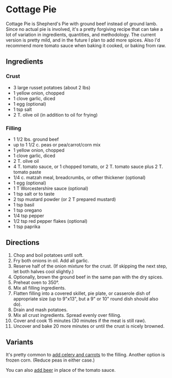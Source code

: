 # Cottage Pie

Cottage Pie is Shepherd's Pie with ground beef instead of ground lamb.
Since no actual pie is involved, it's a pretty forgiving recipe that can take a lot of variation in ingredients, quantities, and methodology.  The current version is pretty mild, and in the future I plan to add more spices.   Also I'd recommend more tomato sauce when baking it cooked, or baking from raw.

## Ingredients

### Crust

* 3 large russet potatoes (about 2 lbs)
* 1 yellow onion, chopped
* 1 clove garlic, diced
* 1 egg (optional)
* 1 tsp salt
* 2 T. olive oil (in addition to oil for frying)

### Filling

* 1 1/2 lbs. ground beef
* up to 1 1/2 c. peas or pea/carrot/corn mix
* 1 yellow onion, chopped
* 1 clove garlic, diced
* 2 T. olive oil
* 4 T. tomato sauce, or 1 chopped tomato, or 2 T. tomato sauce plus 2 T. tomato paste
* 1/4 c. matzah meal, breadcrumbs, or other thickener (optional)
* 1 egg (optional)
* 1 T Worcestershire sauce (optional)
* 1 tsp salt or to taste
* 2 tsp mustard powder (or 2 T prepared mustard)
* 1 tsp basil
* 1 tsp oregano
* 1/4 tsp pepper
* 1/2 tsp red pepper flakes (optional)
* 1 tsp paprika

## Directions

1. Chop and boil potatoes until soft.
2. Fry both onions in oil.  Add all garlic.
3. Reserve half of the onion mixture for the crust.  (If skipping the next step, let both halves cool slightly.)
3. Optionally, brown the ground beef in the same pan with the dry spices.
4. Preheat oven to 350°.
4. Mix all filling ingredients.
5. Flatten filling into a covered skillet, pie plate, or casserole dish of appropriate size (up to 9"x13", but a 9" or 10" round dish should also do).
6. Drain and mash potatoes.
7. Mix all crust ingredients.  Spread evenly over filling.
8. Cover and cook 15 minutes (30 minutes if the meat is still raw).
9. Uncover and bake 20 more minutes or until the crust is nicely browned.

## Variants

It's pretty common to [add celery and carrots](https://www.thespruceeats.com/shepherds-pie-meat-2121901) to the filling.  Another option is frozen corn.  (Reduce peas in either case.)

You can also [add beer](https://www.foodnetwork.com/recipes/damaris-phillips/porter-and-vegetable-shepherds-pie-3187335) in place of the tomato sauce.



